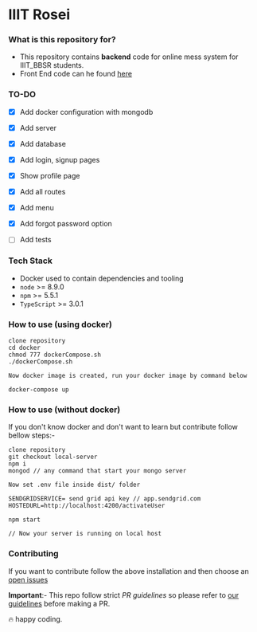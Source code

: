 # IIIT Rosei

### What is this repository for?

* This repository contains **backend** code for online mess system for IIIT_BBSR students.
* Front End code can he found [here](https://github.com/p-society/Online_Rosie_FrontEnd)

### TO-DO

- [x] Add docker configuration with mongodb
- [x] Add server
- [x] Add database
- [x] Add login, signup pages
- [x] Show profile page
- [x] Add all routes
- [x] Add menu
- [x] Add forgot password option
- [ ] Add tests


### Tech Stack ###

* Docker used to contain dependencies and tooling
* `node` >= 8.9.0
* `npm` >= 5.5.1
* `TypeScript` >= 3.0.1



### How to use (using docker)

```
clone repository
cd docker
chmod 777 dockerCompose.sh
./dockerCompose.sh

Now docker image is created, run your docker image by command below

docker-compose up
```

### How to use  (without docker)

If you don't know docker and don't want to learn but contribute follow bellow steps:-

```
clone repository
git checkout local-server
npm i
mongod // any command that start your mongo server

Now set .env file inside dist/ folder

SENDGRIDSERVICE= send grid api key // app.sendgrid.com
HOSTEDURL=http://localhost:4200/activateUser

npm start

// Now your server is running on local host
```

### Contributing

If you want to contribute follow the above installation and then choose an [open issues](https://github.com/p-society/Online_Rosei/issues?q=is%3Aissue+is%3Aopen+sort%3Aupdated-desc)

**Important**:- This repo follow strict *PR guidelines* so please refer to [our guidelines](https://github.com/p-society/meta) before making a PR.

:fire: happy coding.
